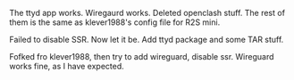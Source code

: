 The ttyd app works. 
Wiregaurd works. 
Deleted openclash stuff. 
The rest of them is the same as klever1988's config file for R2S mini. 

Failed to disable SSR. Now let it be. 
Add ttyd package and some TAR stuff. 



Fofked fro klever1988, then try to add wireguard, disable ssr. 
Wireguard works fine, as I have expected. 
